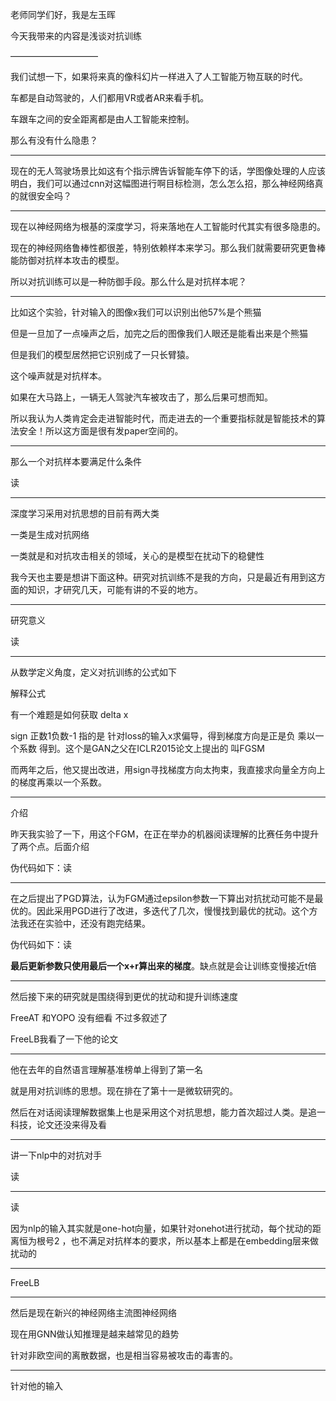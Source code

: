 老师同学们好，我是左玉晖

今天我带来的内容是浅谈对抗训练

——————————

我们试想一下，如果将来真的像科幻片一样进入了人工智能万物互联的时代。

车都是自动驾驶的，人们都用VR或者AR来看手机。

车跟车之间的安全距离都是由人工智能来控制。

那么有没有什么隐患？

------

现在的无人驾驶场景比如这有个指示牌告诉智能车停下的话，学图像处理的人应该明白，我们可以通过cnn对这幅图进行啊目标检测，怎么怎么招，那么神经网络真的就很安全吗？

---

现在以神经网络为根基的深度学习，将来落地在人工智能时代其实有很多隐患的。

现在的神经网络鲁棒性都很差，特别依赖样本来学习。那么我们就需要研究更鲁棒能防御对抗样本攻击的模型。

所以对抗训练可以是一种防御手段。那么什么是对抗样本呢？

---

比如这个实验，针对输入的图像x我们可以识别出他57%是个熊猫

但是一旦加了一点噪声之后，加完之后的图像我们人眼还是能看出来是个熊猫

但是我们的模型居然把它识别成了一只长臂猿。

这个噪声就是对抗样本。

如果在大马路上，一辆无人驾驶汽车被攻击了，那么后果可想而知。

所以我认为人类肯定会走进智能时代，而走进去的一个重要指标就是智能技术的算法安全！所以这方面是很有发paper空间的。

---

那么一个对抗样本要满足什么条件

读

----

深度学习采用对抗思想的目前有两大类

一类是生成对抗网络

一类就是和对抗攻击相关的领域，关心的是模型在扰动下的稳健性

我今天也主要是想讲下面这种。研究对抗训练不是我的方向，只是最近有用到这方面的知识，才研究几天，可能有讲的不妥的地方。

----

研究意义

读

---

从数学定义角度，定义对抗训练的公式如下

解释公式

有一个难题是如何获取 delta x

sign 正数1负数-1 指的是 针对loss的输入x求偏导，得到梯度方向是正是负 乘以一个系数 得到。这个是GAN之父在ICLR2015论文上提出的 叫FGSM

而两年之后，他又提出改进，用sign寻找梯度方向太拘束，我直接求向量全方向上的梯度再乘以一个系数。

---

介绍

昨天我实验了一下，用这个FGM，在正在举办的机器阅读理解的比赛任务中提升了两个点。后面介绍

伪代码如下：读

----

在之后提出了PGD算法，认为FGM通过epsilon参数一下算出对抗扰动可能不是最优的。因此采用PGD进行了改进，多迭代了几次，慢慢找到最优的扰动。这个方法我还在实验中，还没有跑完结果。

伪代码如下：读

**最后更新参数只使用最后一个x+r算出来的梯度**。缺点就是会让训练变慢接近t倍

-----

然后接下来的研究就是围绕得到更优的扰动和提升训练速度

FreeAT 和YOPO 没有细看 不过多叙述了

FreeLB我看了一下他的论文

---

他在去年的自然语言理解基准榜单上得到了第一名

就是用对抗训练的思想。现在排在了第十一是微软研究的。

然后在对话阅读理解数据集上也是采用这个对抗思想，能力首次超过人类。是追一科技，论文还没来得及看

---

讲一下nlp中的对抗对手

读

----

读

因为nlp的输入其实就是one-hot向量，如果针对onehot进行扰动，每个扰动的距离恒为根号2 ，也不满足对抗样本的要求，所以基本上都是在embedding层来做扰动的

-----

FreeLB



---

然后是现在新兴的神经网络主流图神经网络

现在用GNN做认知推理是越来越常见的趋势

针对非欧空间的离散数据，也是相当容易被攻击的毒害的。

---

针对他的输入

















